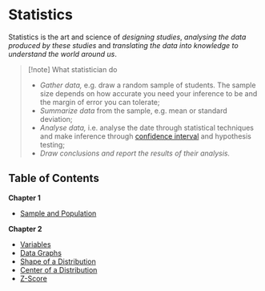  # Statistics

Statistics is the art and science of *designing studies*, *analysing the data produced by these studies* and *translating the data into knowledge to understand the world around us*.

> [!note] What statistician do
> 
> - *Gather data,* e.g. draw a random sample of students. The sample size depends on how accurate you need your inference to be and the margin of error you can tolerate;
> - *Summarize data* from the sample, e.g. mean or standard deviation;
> - *Analyse data,* i.e. analyse the date through statistical techniques and make inference through [confidence interval](?TK) and hypothesis testing;
> - *Draw conclusions and report the results of their analysis.*

## Table of Contents

**Chapter 1**

- [Sample and Population](/Statistics/Sample%20and%20Population.md)

**Chapter 2**

- [Variables](/Statistics/Variables.md)
- [Data Graphs](Statistics/Data%20Graphs.md)
- [Shape of a Distribution](/Statistics/Shape%20of%20a%20Distribution.md)
- [Center of a Distribution](/Statistics/Center%20of%20a%20Distribution.md)
- [Z-Score](/Statistics/Z-Score.md)